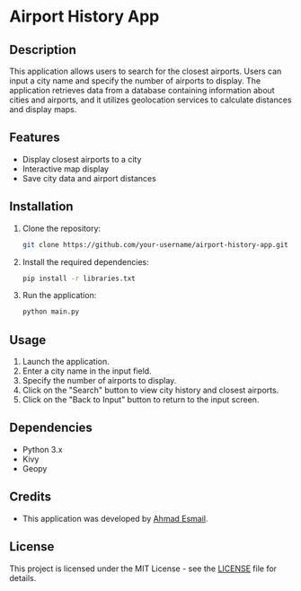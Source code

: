 # Airport History App

## Description
This application allows users to search for the closest airports. Users can input a city name and specify the number of airports to display. The application retrieves data from a database containing information about cities and airports, and it utilizes geolocation services to calculate distances and display maps.

## Features
- Display closest airports to a city
- Interactive map display
- Save city data and airport distances

## Installation
1. Clone the repository:

    ```bash
    git clone https://github.com/your-username/airport-history-app.git
    ```

2. Install the required dependencies:

    ```bash
    pip install -r libraries.txt
    ```

3. Run the application:

    ```bash
    python main.py
    ```

## Usage
1. Launch the application.
2. Enter a city name in the input field.
3. Specify the number of airports to display.
4. Click on the "Search" button to view city history and closest airports.
5. Click on the "Back to Input" button to return to the input screen.

## Dependencies
- Python 3.x
- Kivy
- Geopy

## Credits
- This application was developed by [Ahmad Esmail](https://github.com/AhmadEsmail).

## License
This project is licensed under the MIT License - see the [LICENSE](LICENSE) file for details.
